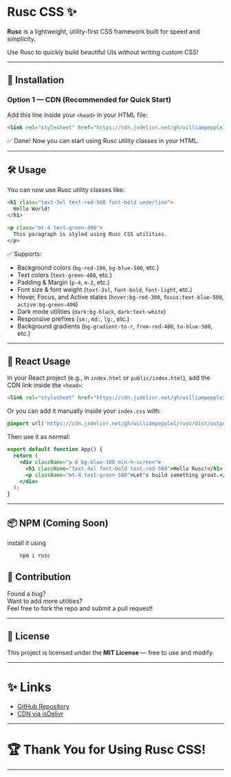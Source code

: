 # Rusc CSS ✨

**Rusc** is a lightweight, utility-first CSS framework built for speed and simplicity. 
 
Use Rusc to quickly build beautiful UIs without writing custom CSS!

---

## 🚀 Installation

### Option 1 — CDN (Recommended for Quick Start)

Add this line inside your `<head>` in your HTML file:

```html
<link rel="stylesheet" href="https://cdn.jsdelivr.net/gh/williampepple1/rusc/dist/output.css">
```

✅ Done! Now you can start using Rusc utility classes in your HTML.

---

## 🛠️ Usage

You can now use Rusc utility classes like:

```html
<h1 class="text-3xl text-red-500 font-bold underline">
  Hello World!
</h1>

<p class="mt-4 text-green-400">
  This paragraph is styled using Rusc CSS utilities.
</p>
```

✅ Supports:
- Background colors (`bg-red-100`, `bg-blue-500`, etc.)
- Text colors (`text-green-400`, etc.)
- Padding & Margin (`p-4`, `m-2`, etc.)
- Font size & font weight (`text-2xl`, `font-bold`, `font-light`, etc.)
- Hover, Focus, and Active states (`hover:bg-red-300`, `focus:text-blue-500`, `active:bg-green-400`)
- Dark mode utilities (`dark:bg-black`, `dark:text-white`)
- Responsive prefixes (`sm:`, `md:`, `lg:`, etc.)
- Background gradients (`bg-gradient-to-r`, `from-red-400`, `to-blue-500`, etc.)

---

## 🧩 React Usage

In your React project (e.g., in `index.html` or `public/index.html`), add the CDN link inside the `<head>`:

```html
<link rel="stylesheet" href="https://cdn.jsdelivr.net/gh/williampepple1/rusc/dist/output.css">
```

Or you can add it manually inside your `index.css` with:

```css
@import url('https://cdn.jsdelivr.net/gh/williampepple1/rusc/dist/output.css');
```

Then use it as normal:

```jsx
export default function App() {
  return (
    <div className="p-8 bg-blue-100 min-h-screen">
      <h1 className="text-4xl font-bold text-red-500">Hello Rusc!</h1>
      <p className="mt-4 text-green-500">Let's build something great.</p>
    </div>
  );
}
```

---

## 📦 NPM (Coming Soon)

install it using 

```bash
    npm i rusc
```

## 🎯 Contribution

Found a bug?  
Want to add more utilities?  
Feel free to fork the repo and submit a pull request!

---

## 📄 License

This project is licensed under the **MIT License** — free to use and modify.

---

# ✨ Links

- [GitHub Repository](https://github.com/williampepple1/rusc)
- [CDN via jsDelivr](https://cdn.jsdelivr.net/gh/williampepple1/rusc/dist/output.css)

---

# 🏆 Thank You for Using Rusc CSS!

---